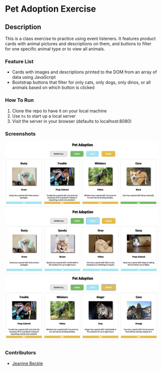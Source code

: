 # Pet Adoption Exercise

## Description
This is a class exercise to practice using event listeners. It features product cards with animal pictures and descriptions on them, and buttons to filter for one specific animal type or to view all animals.

### Feature List
* Cards with images and descriptions printed to the DOM from an array of data using JavaScript 
* Bootstrap buttons that filter for only cats, only dogs, only dinos, or all animals based on which button is clicked

### How To Run
1. Clone the repo to have it on your local machine
1. Use `hs` to start up a local server
1. Visit the server in your browser (defaults to localhost:8080)

### Screenshots
![Main View](./images/pets1.png)
![Main View](./images/filterCats.png)
![Main View](./images/filterDinos.png)

### Contributors
* [Jeanine Beckle](https://github.com/jeaninebeckle)
